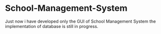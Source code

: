 # School-Management-System
Just now i have developed only the GUI of School Management System the implementation of database is still in progress.
